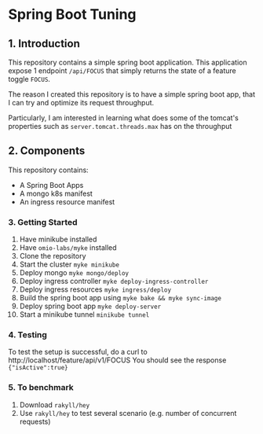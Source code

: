 # Spring Boot Tuning
## 1. Introduction
This repository contains a simple spring boot application. This application expose 1 endpoint `/api/FOCUS` that simply 
returns the state of a feature toggle `FOCUS`. 

The reason I created this repository is to have a simple spring boot app, that I can try and optimize its request throughput.

Particularly, I am interested in learning what does some of the tomcat's properties such as `server.tomcat.threads.max` has on the throughput

## 2. Components
This repository contains:
- A Spring Boot Apps
- A mongo k8s manifest
- An ingress resource manifest

### 3. Getting Started
1. Have minikube installed
2. Have `omio-labs/myke` installed
3. Clone the repository
4. Start the cluster `myke minikube`
5. Deploy mongo `myke mongo/deploy`
6. Deploy ingress controller `myke deploy-ingress-controller`
7. Deploy ingress resources `myke ingress/deploy`
8. Build the spring boot app using `myke bake && myke sync-image`
9. Deploy spring boot app `myke deploy-server`
10. Start a minikube tunnel `minikube tunnel`

### 4. Testing
To test the setup is successful, do a curl to http://localhost/feature/api/v1/FOCUS
You should see the response `{"isActive":true}`

### 5. To benchmark
1. Download `rakyll/hey`
2. Use `rakyll/hey` to test several scenario (e.g. number of concurrent requests)